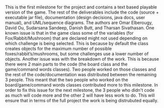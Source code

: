 

This is the first milestone for the project and contains a text based playable version of the game. The rest of the deliverables include the code (source + executable jar file), documentation (design decisions, java docs, user manual), and UML/sequence diagrams. The authors are Omar Elberougy, David Ou, Sudarsana Sandeep, Danish Butt, and Tharsan Sivathasan. One known issue is that in the game class some of the variables (for Fox/Rabbit/Mushroom) that are declared might not used depending on which challenge is being selected. This is because by default the class creates objects for the maximum number of possible foxes/rabbit’s/mushrooms, but some challenges use a lower number of objects. Another issue was with the breakdown of the work. This is because there were 2 main parts to the code (the board class and the game/command words classes). Two people worked on those classes and the rest of the code/documentation was distributed between the remaining 3 people. This meant that the two people who worked on the board/game/command words classes contributed more to this milestone. In order to fix this issue for the next milestone, the 3 people who didn't code as much will code more and the other 2 will have less work to do. This will ensure that in terms of the full project the work is being distrubuted equally. 
